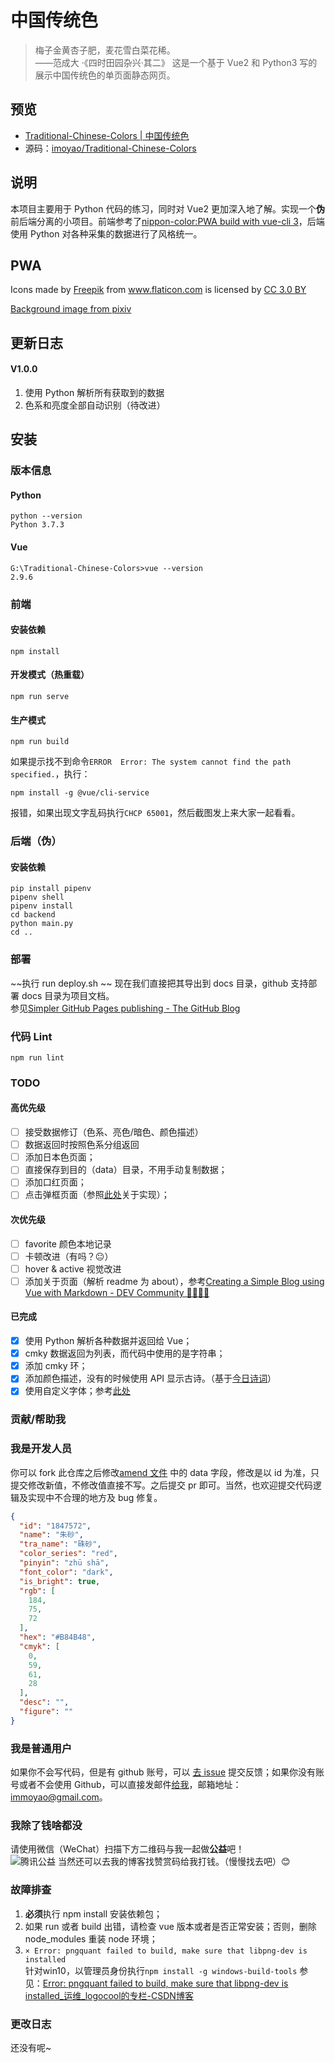 # 中国传统色
> 梅子金黄杏子肥，麦花雪白菜花稀。
  <right><br>——范成大 ·《四时田园杂兴·其二》</right>
这是一个基于 Vue2 和 Python3 写的展示中国传统色的单页面静态网页。
## 预览
- [Traditional-Chinese-Colors | 中国传统色](https://colors.masantu.com/)
- 源码：[imoyao/Traditional-Chinese-Colors](https://github.com/imoyao/Traditional-Chinese-Colors)
## 说明
本项目主要用于 Python 代码的练习，同时对 Vue2 更加深入地了解。实现一个**伪**前后端分离的小项目。前端参考了[nippon-color:PWA build with vue-cli 3](https://github.com/ssshooter/nippon-color)，后端使用 Python 对各种采集的数据进行了风格统一。

## PWA
<!-- https://www.flaticon.com/packs/japan-21 -->
<div>Icons made by <a href="http://www.freepik.com" title="Freepik">Freepik</a> from <a href="https://www.flaticon.com/" title="Flaticon">www.flaticon.com</a> is licensed by <a href="http://creativecommons.org/licenses/by/3.0/" title="Creative Commons BY 3.0" target="_blank">CC 3.0 BY</a></div>        

[Background image from pixiv](https://www.pixiv.net/member_illust.php?mode=medium&illust_id=64253519)

## 更新日志
#### V1.0.0
1. 使用 Python 解析所有获取到的数据
2. 色系和亮度全部自动识别（待改进）

## 安装
### 版本信息

#### Python
```plain
python --version
Python 3.7.3
```
#### Vue
```plain
G:\Traditional-Chinese-Colors>vue --version
2.9.6
```
### 前端

#### 安装依赖
```shell
npm install
```
#### 开发模式（热重载）
```shell
npm run serve
```

#### 生产模式
```shell
npm run build
```
如果提示找不到命令`ERROR  Error: The system cannot find the path specified.`，执行：
```
npm install -g @vue/cli-service
```
报错，如果出现文字乱码执行`CHCP 65001`，然后截图发上来大家一起看看。

### 后端（伪）

#### 安装依赖
```shell
pip install pipenv
pipenv shell
pipenv install
cd backend
python main.py
cd ..
```

### 部署
~~执行 run deploy.sh ~~
现在我们直接把其导出到 docs 目录，github 支持部署 docs 目录为项目文档。  
参见[Simpler GitHub Pages publishing - The GitHub Blog](https://github.blog/2016-08-17-simpler-github-pages-publishing/)

### 代码 Lint
```shell
npm run lint
```
### TODO
#### 高优先级
- [ ] 接受数据修订（色系、亮色/暗色、颜色描述）
- [ ] 数据返回时按照色系分组返回
- [ ] 添加日本色页面；
- [ ] 直接保存到目的（data）目录，不用手动复制数据；
- [ ] 添加口红页面；
- [ ] 点击弹框页面（参照[此处](https://colors.ichuantong.cn/)关于实现）；
#### 次优先级
- [ ] favorite 颜色本地记录
- [ ] 卡顿改进（有吗？😐）
- [ ] hover & active 视觉改进
- [ ] 添加关于页面（解析 readme 为 about），参考[Creating a Simple Blog using Vue with Markdown - DEV Community 👩‍💻👨‍💻](https://dev.to/vycoder/creating-a-simple-blog-using-vue-with-markdown-2omd)
#### 已完成
- [x] 使用 Python 解析各种数据并返回给 Vue；
- [x] cmky 数据返回为列表，而代码中使用的是字符串；
- [x] 添加 cmky 环；
- [x] 添加颜色描述，没有的时候使用 API 显示古诗。（基于[今日诗词](https://www.jinrishici.com/doc/)）
- [x] 使用自定义字体；参考[此处](https://blog.csdn.net/lanseguhui/article/details/94629601)

### 贡献/帮助我

### 我是开发人员
你可以 fork 此仓库之后修改[amend 文件](_data/amend.json) 中的 data 字段，修改是以 id 为准，只提交修改新值，不修改值直接不写。之后提交 pr 即可。当然，也欢迎提交代码逻辑及实现中不合理的地方及 bug 修复。
```json
{
  "id": "1847572",
  "name": "朱砂",
  "tra_name": "硃砂",
  "color_series": "red",
  "pinyin": "zhū shā",
  "font_color": "dark",
  "is_bright": true,
  "rgb": [
    184,
    75,
    72
  ],
  "hex": "#B84B48",
  "cmyk": [
    0,
    59,
    61,
    28
  ],
  "desc": "",
  "figure": ""
}
```

### 我是普通用户
如果你不会写代码，但是有 github 账号，可以 [去 issue](https://github.com/imoyao/Traditional-Chinese-Colors/issues) 提交反馈；如果你没有账号或者不会使用 Github，可以直接发邮件[给我](mailto:immoyao@gmail.com)，邮箱地址：immoyao@gmail.com。

### 我除了钱啥都没
请使用微信（WeChat）扫描下方二维码与我一起做**公益**吧！  
![腾讯公益](https://www.masantu.com/img/PublicWelfare-for-Children.jpg)
当然还可以去我的博客找赞赏码给我打钱。（慢慢找去吧）😊

### 故障排查
1. **必须**执行 npm install 安装依赖包；
2. 如果 run 或者 build 出错，请检查 vue 版本或者是否正常安装；否则，删除 node_modules 重装 node 环境；
3. `× Error: pngquant failed to build, make sure that libpng-dev is installed`  
针对win10，以管理员身份执行`npm install -g windows-build-tools`
参见：[Error: pngquant failed to build, make sure that libpng-dev is installed_运维_logocool的专栏-CSDN博客](https://blog.csdn.net/logocool/article/details/104653530)


### 更改日志
还没有呢~

